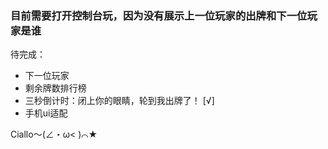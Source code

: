 ### 目前需要打开控制台玩，因为没有展示上一位玩家的出牌和下一位玩家是谁  

待完成：  
  * 下一位玩家  
  * 剩余牌数排行榜  
  * 三秒倒计时：闭上你的眼睛，轮到我出牌了！ [√]  
  * 手机ui适配  
  
Ciallo～(∠・ω< )⌒★

